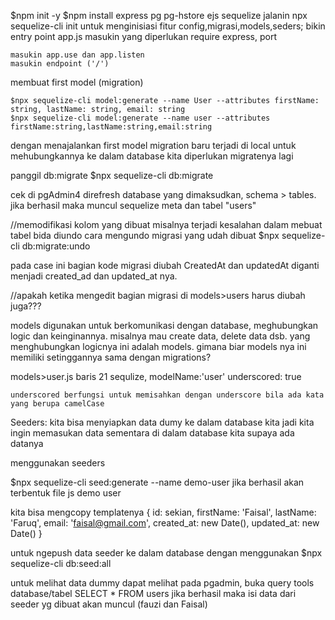 $npm init -y
$npm install express pg pg-hstore ejs sequelize
jalanin npx sequelize-cli init untuk menginisiasi fitur config,migrasi,models,seders;
bikin entry point app.js
    masukin yang diperlukan require express, port

    masukin app.use dan app.listen
    masukin endpoint ('/')

membuat first model (migration)

    $npx sequelize-cli model:generate --name User --attributes firstName: string, lastName: string, email: string
    $npx sequelize-cli model:generate --name user --attributes firstName:string,lastName:string,email:string

dengan menajalankan first model migration baru terjadi di local
untuk mehubungkannya ke dalam database kita diperlukan migratenya lagi

panggil db:migrate
$npx sequelize-cli db:migrate

cek di pgAdmin4 direfresh database yang dimaksudkan,
schema > tables. jika berhasil maka muncul sequelize meta dan tabel "users"

//memodifikasi kolom yang dibuat
misalnya terjadi kesalahan dalam mebuat tabel bida diundo
cara mengundo migrasi yang udah dibuat
$npx sequelize-cli db:migrate:undo

pada case ini bagian kode migrasi diubah CreatedAt dan updatedAt diganti menjadi created_ad dan updated_at nya.

//apakah ketika mengedit bagian migrasi di models>users harus diubah juga???

models digunakan untuk berkomunikasi dengan database, meghubungkan logic dan keinginannya.
misalnya mau create data, delete data dsb. yang menghubungkan logicnya ini adalah models.
    gimana biar models nya ini memiliki setinggannya sama dengan migrations?

models>user.js
    baris 21
    sequlize,
    modelName:'user'
    underscored: true

    underscored berfungsi untuk memisahkan dengan underscore bila ada kata yang berupa camelCase

Seeders:
kita bisa menyiapkan data dumy ke dalam database kita
jadi kita ingin memasukan data sementara di dalam database kita supaya ada datanya

menggunakan seeders

$npx sequelize-cli seed:generate --name demo-user
    jika berhasil akan terbentuk file js demo user

kita bisa mengcopy templatenya
    {
      id: sekian,
      firstName: 'Faisal',
      lastName: 'Faruq',
      email: 'faisal@gmail.com',
      created_at: new Date(),
      updated_at: new Date()
    }

untuk ngepush data seeder ke dalam database dengan menggunakan 
$npx sequelize-cli db:seed:all

untuk melihat data dummy dapat melihat pada pgadmin, buka query tools database/tabel
    SELECT * FROM users 
    jika berhasil maka isi data dari seeder yg dibuat akan muncul (fauzi dan Faisal)
